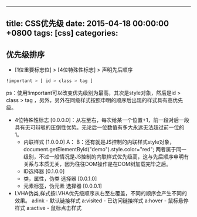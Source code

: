 
---
title: CSS优先级
date: 2015-04-18 00:00:00 +0800
tags: [css]
categories: 
---

## <a name="t0ngis"></a>优先级排序

* [1位重要标志位] > [4位特殊性标志] > 声明先后顺序

```Bash
!important > [ id > class > tag ]
```

ps：使用!important可以改变优先级别为最高，其次是style对象，然后是id > class > tag ，另外，另外在同级样式按照申明的顺序后出现的样式具有高优先级。

<!-- more -->

* 4位特殊性标志 [0.0.0.0]：从左至右，每次给某一个位置+1，前一段对后一段具有无可辩驳的压倒性优势。无论后一位数值有多大永远无法超过前一位的1。
    * 内联样式 [1.0.0.0]
        A：
        B：还有就是JS控制的内联样式style对象，document.getElementById("demo").style.color="red";
        两者属于同一级别，不过一般情况是JS控制的内联样式优先级高，这与先后顺序申明有关系与本质无关，因为往往DOM操作是在DOM树加载完毕之后。
    * ID选择器 [0.1.0.0]
    * 类，属性，伪类 选择器 [0.0.1.0]
    * 元素标签，伪元素 选择器 [0.0.0.1]
* LVHA伪类,样式按LVHA优先级顺序从右至左覆盖，不同的顺序会产生不同的效果。
    a:link - 默认链接样式
    a:visited - 已访问链接样式
    a:hover - 鼠标悬停样式
    a:active - 鼠标点击样式


